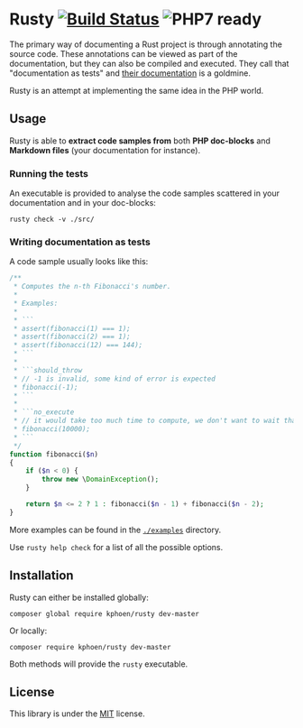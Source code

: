 Rusty [![Build Status](https://travis-ci.org/K-Phoen/Rusty.svg?branch=master)](https://travis-ci.org/K-Phoen/Rusty) ![PHP7 ready](https://img.shields.io/badge/PHP7-ready-green.svg)
=====

The primary way of documenting a Rust project is through annotating the source
code. These annotations can be viewed as part of the documentation, but they can
also be compiled and executed. They call that "documentation as tests" and [their
documentation](https://doc.rust-lang.org/book/documentation.html) is a goldmine.

Rusty is an attempt at implementing the same idea in the PHP world.

Usage
-----

Rusty is able to **extract code samples from** both **PHP doc-blocks** and
**Markdown files** (your documentation for instance).

### Running the tests

An executable is provided to analyse the code samples scattered in your documentation and in your doc-blocks:

```
rusty check -v ./src/
```

### Writing documentation as tests

A code sample usually looks like this:

```php
/**
 * Computes the n-th Fibonacci's number.
 *
 * Examples:
 *
 * ```
 * assert(fibonacci(1) === 1);
 * assert(fibonacci(2) === 1);
 * assert(fibonacci(12) === 144);
 * ```
 *
 * ```should_throw
 * // -1 is invalid, some kind of error is expected
 * fibonacci(-1);
 * ```
 *
 * ```no_execute
 * // it would take too much time to compute, we don't want to wait that long.
 * fibonacci(10000);
 * ```
 */
function fibonacci($n)
{
    if ($n < 0) {
        throw new \DomainException();
    }

    return $n <= 2 ? 1 : fibonacci($n - 1) + fibonacci($n - 2);
}
```

More examples can be found in the [`./examples`](https://github.com/K-Phoen/Rusty/tree/master/examples/)
directory.

Use `rusty help check` for a list of all the possible options.

Installation
------------

Rusty can either be installed globally:

```
composer global require kphoen/rusty dev-master
```

Or locally:

```
composer require kphoen/rusty dev-master
```

Both methods will provide the `rusty` executable.

License
-------

This library is under the [MIT](LICENSE) license.

